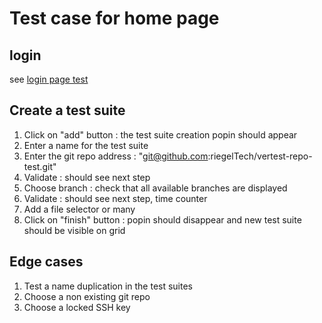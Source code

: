 # Test case for home page

## login

see [login page test](./loginTestCase.md)

## Create a test suite

1. Click on "add" button : the test suite creation popin should appear
2. Enter a name for the test suite
3. Enter the git repo address : "git@github.com:riegelTech/vertest-repo-test.git"
4. Validate : should see next step
5. Choose branch : check that all available branches are displayed
6. Validate : should see next step, time counter
7. Add a file selector or many
8. Click on "finish" button : popin should disappear and new test suite should be visible on grid

## Edge cases

1. Test a name duplication in the test suites
2. Choose a non existing git repo
3. Choose a locked SSH key
